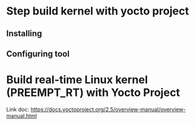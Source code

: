 # Step build kernel with yocto project

## Installing

## Configuring tool

# Build real-time Linux kernel (PREEMPT_RT) with Yocto Project

Link doc: https://docs.yoctoproject.org/2.5/overview-manual/overview-manual.html

